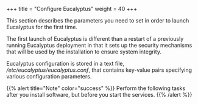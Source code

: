 +++
title = "Configure Eucalyptus"
weight = 40
+++

This section describes the parameters you need to set in order to launch Eucalyptus for the first time.

The first launch of Eucalyptus is different than a restart of a previously running Eucalyptus deployment in that it sets up the security mechanisms that will be used by the installation to ensure system integrity.

Eucalyptus configuration is stored in a text file, */etc/eucalyptus/eucalyptus.conf*, that contains key-value pairs specifying various configuration parameters.

{{% alert title="Note" color="success" %}}
Perform the following tasks after you install software, but before you start the services. 
{{% /alert %}}



